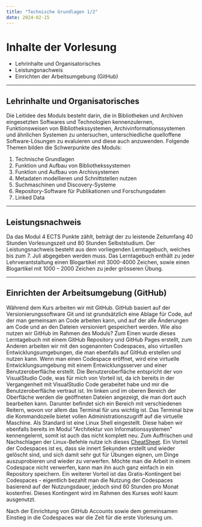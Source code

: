```yaml
---
title: "Technische Grundlagen 1/2"
date: 2024-02-15
---
```


# Inhalte der Vorlesung
- Lehrinhalte und Organisatorisches
- Leistungsnachweis
- Einrichten der Arbeitsumgebung (GitHub)

-----
## Lehrinhalte und Organisatorisches
Die Leitidee des Moduls besteht darin, die in Bibliotheken und Archiven eingesetzten Softwares und Technologien kennenzulernen, Funktionsweisen von Bibliothekssystemen, Archivinformationssystemen und ähnlichen Systemen zu untersuchen, unterschiedliche quelloffene Software-Lösungen zu evaluieren und diese auch anzuwenden.
Folgende Themen bilden die Schwerpunkte des Moduls:
1. Technische Grundlagen
2. Funktion und Aufbau von Bibliothekssystemen
3. Funktion und Aufbau von Archivsystemen
4. Metadaten modellieren und Schnittstellen nutzen
5. Suchmaschinen und Discovery-Systeme
6. Repository-Software für Publikationen und Forschungsdaten
7. Linked Data

-----
## Leistungsnachweis
Da das Modul 4 ECTS Punkte zählt, beträgt der zu leistende Zeitumfang 40 Stunden Vorlesungszeit und 80 Stunden Selbststudium.
Der Leistungsnachweis besteht aus dem vorliegenden Lerntagebuch, welches bis zum 7. Juli abgegeben werden muss. Das Lerntagebuch enthält zu jeder Lehrverantstaltung einen Blogartikel mit 3000-4000 Zeichen, sowie einen Blogartikel mit 1000 – 2000 Zeichen zu jeder grösseren Übung.

-----
## Einrichten der Arbeitsumgebung (GitHub)
Während dem Kurs arbeiten wir mit GitHub. GitHub basiert auf der Versionierungssoftware Git und ist grundsätzlich eine Ablage für Code, auf der man gemeinsam an Code arbeiten kann, und auf der alle Änderungen am Code und an den Dateien versioniert gespeichert werden. Wie also nutzen wir GitHub im Rahmen des Moduls?
Zum Einen wurde dieses Lerntagebuch mit einem GitHub Repository und GitHub Pages erstellt, zum Anderen arbeiten wir mit den sogenannten Codespaces, also virtuellen Entwicklungsumgebungen, die man ebenfalls auf GitHub erstellen und nutzen kann. Wenn man einen Codespace eröffnet, wird eine virtuelle Entwicklungsumgebung mit einem Entwicklungsserver und einer Benutzeroberfläche erstellt. Die Benutzeroberfläche entspricht der von VisualStudio Code, was für mich von Vorteil ist, da ich bereits in der Vergangenheit mit VisualStudio Code gerabeitet habe und mir die Benutzeroberfläche vertraut ist. Im linken und im oberen Bereich der Oberfläche werden die geöffneten Dateien angezeigt, die man dort auch bearbeiten kann. Darunter befindet sich ein Bereich mit verschiedenen Reitern, wovon vor allem das Terminal für uns wichtig ist. Das Terminal  bzw die Kommandozeile bietet vollen Administrationszugriff auf die virtuelle Maschine. Als Standard ist eine Linux Shell eingestellt. Diese haben wir ebenfalls bereits im Modul "Architektur von Informationssystemen" kennengelernt, somit ist auch das nicht komplett neu. Zum Auffrischen und Nachschlagen der Linux-Befehle nutze ich dieses [CheatSheet](https://www.geeksforgeeks.org/linux-commands-cheat-sheet/).
Ein Vorteil der Codespaces ist es, dass sie innert Sekunden erstellt und wieder gelöscht sind, und sich damit sehr gut für Übungen eignen, um Dinge auszuprobieren und wieder zu verwerfen. Möchte man die Arbeit in einem Codespace nicht verwerfen, kann man ihn auch ganz einfach in ein Repository speichern. Ein weiterer Vorteil ist das Gratis-Kontingent bei Codespaces - eigentlich bezahlt man die Nutzung der Codespaces basierend auf der Nutzungsdauer, jedoch sind 60 Stunden pro Monat kostenfrei. Dieses Kontingent wird im Rahmen des Kurses wohl kaum ausgenutzt. 

Nach der Einrichtung von GitHub Accounts sowie dem gemeinsamen Einstieg in die Codespaces war die Zeit für die erste Vorlesung um.


